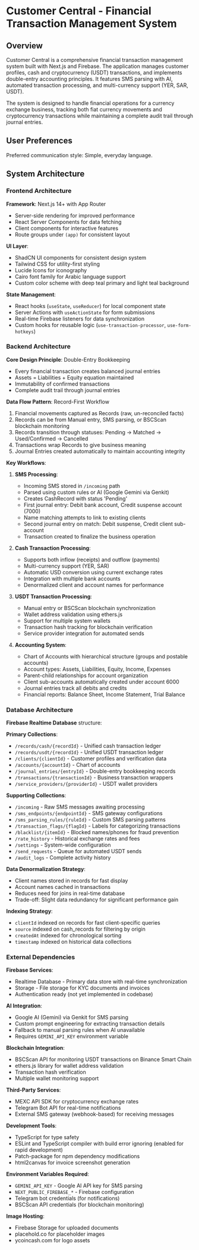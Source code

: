 # Customer Central - Financial Transaction Management System

## Overview

Customer Central is a comprehensive financial transaction management system built with Next.js and Firebase. The application manages customer profiles, cash and cryptocurrency (USDT) transactions, and implements double-entry accounting principles. It features SMS parsing with AI, automated transaction processing, and multi-currency support (YER, SAR, USDT).

The system is designed to handle financial operations for a currency exchange business, tracking both fiat currency movements and cryptocurrency transactions while maintaining a complete audit trail through journal entries.

## User Preferences

Preferred communication style: Simple, everyday language.

## System Architecture

### Frontend Architecture

**Framework**: Next.js 14+ with App Router
- Server-side rendering for improved performance
- React Server Components for data fetching
- Client components for interactive features
- Route groups under `(app)` for consistent layout

**UI Layer**: 
- ShadCN UI components for consistent design system
- Tailwind CSS for utility-first styling
- Lucide Icons for iconography
- Cairo font family for Arabic language support
- Custom color scheme with deep teal primary and light teal background

**State Management**:
- React hooks (`useState`, `useReducer`) for local component state
- Server Actions with `useActionState` for form submissions
- Real-time Firebase listeners for data synchronization
- Custom hooks for reusable logic (`use-transaction-processor`, `use-form-hotkeys`)

### Backend Architecture

**Core Design Principle**: Double-Entry Bookkeeping
- Every financial transaction creates balanced journal entries
- Assets = Liabilities + Equity equation maintained
- Immutability of confirmed transactions
- Complete audit trail through journal entries

**Data Flow Pattern**: Record-First Workflow
1. Financial movements captured as Records (raw, un-reconciled facts)
2. Records can be from Manual entry, SMS parsing, or BSCScan blockchain monitoring
3. Records transition through statuses: Pending → Matched → Used/Confirmed → Cancelled
4. Transactions wrap Records to give business meaning
5. Journal Entries created automatically to maintain accounting integrity

**Key Workflows**:

1. **SMS Processing**:
   - Incoming SMS stored in `/incoming` path
   - Parsed using custom rules or AI (Google Gemini via Genkit)
   - Creates CashRecord with status 'Pending'
   - First journal entry: Debit bank account, Credit suspense account (7000)
   - Name matching attempts to link to existing clients
   - Second journal entry on match: Debit suspense, Credit client sub-account
   - Transaction created to finalize the business operation

2. **Cash Transaction Processing**:
   - Supports both inflow (receipts) and outflow (payments)
   - Multi-currency support (YER, SAR)
   - Automatic USD conversion using current exchange rates
   - Integration with multiple bank accounts
   - Denormalized client and account names for performance

3. **USDT Transaction Processing**:
   - Manual entry or BSCScan blockchain synchronization
   - Wallet address validation using ethers.js
   - Support for multiple system wallets
   - Transaction hash tracking for blockchain verification
   - Service provider integration for automated sends

4. **Accounting System**:
   - Chart of Accounts with hierarchical structure (groups and postable accounts)
   - Account types: Assets, Liabilities, Equity, Income, Expenses
   - Parent-child relationships for account organization
   - Client sub-accounts automatically created under account 6000
   - Journal entries track all debits and credits
   - Financial reports: Balance Sheet, Income Statement, Trial Balance

### Database Architecture

**Firebase Realtime Database** structure:

**Primary Collections**:
- `/records/cash/{recordId}` - Unified cash transaction ledger
- `/records/usdt/{recordId}` - Unified USDT transaction ledger
- `/clients/{clientId}` - Customer profiles and verification data
- `/accounts/{accountId}` - Chart of accounts
- `/journal_entries/{entryId}` - Double-entry bookkeeping records
- `/transactions/{transactionId}` - Business transaction wrappers
- `/service_providers/{providerId}` - USDT wallet providers

**Supporting Collections**:
- `/incoming` - Raw SMS messages awaiting processing
- `/sms_endpoints/{endpointId}` - SMS gateway configurations
- `/sms_parsing_rules/{ruleId}` - Custom SMS parsing patterns
- `/transaction_flags/{flagId}` - Labels for categorizing transactions
- `/blacklist/{itemId}` - Blocked names/phones for fraud prevention
- `/rate_history` - Historical exchange rates and fees
- `/settings` - System-wide configuration
- `/send_requests` - Queue for automated USDT sends
- `/audit_logs` - Complete activity history

**Data Denormalization Strategy**:
- Client names stored in records for fast display
- Account names cached in transactions
- Reduces need for joins in real-time database
- Trade-off: Slight data redundancy for significant performance gain

**Indexing Strategy**:
- `clientId` indexed on records for fast client-specific queries
- `source` indexed on cash_records for filtering by origin
- `createdAt` indexed for chronological sorting
- `timestamp` indexed on historical data collections

### External Dependencies

**Firebase Services**:
- Realtime Database - Primary data store with real-time synchronization
- Storage - File storage for KYC documents and invoices
- Authentication ready (not yet implemented in codebase)

**AI Integration**:
- Google AI (Gemini) via Genkit for SMS parsing
- Custom prompt engineering for extracting transaction details
- Fallback to manual parsing rules when AI unavailable
- Requires `GEMINI_API_KEY` environment variable

**Blockchain Integration**:
- BSCScan API for monitoring USDT transactions on Binance Smart Chain
- ethers.js library for wallet address validation
- Transaction hash verification
- Multiple wallet monitoring support

**Third-Party Services**:
- MEXC API SDK for cryptocurrency exchange rates
- Telegram Bot API for real-time notifications
- External SMS gateway (webhook-based) for receiving messages

**Development Tools**:
- TypeScript for type safety
- ESLint and TypeScript compiler with build error ignoring (enabled for rapid development)
- Patch-package for npm dependency modifications
- html2canvas for invoice screenshot generation

**Environment Variables Required**:
- `GEMINI_API_KEY` - Google AI API key for SMS parsing
- `NEXT_PUBLIC_FIREBASE_*` - Firebase configuration
- Telegram bot credentials (for notifications)
- BSCScan API credentials (for blockchain monitoring)

**Image Hosting**:
- Firebase Storage for uploaded documents
- placehold.co for placeholder images
- ycoincash.com for logo assets